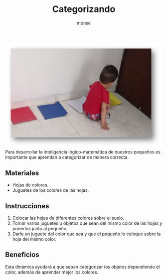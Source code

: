 ﻿---
layout: post
title:  "Categorizando"
tags: [logica]
categories: [bebes, actividad]
author: monse
image: /assets/posts/2020-07-07-colores.jpeg
hidden: true
---
![Actividad de colores](/assets/posts/2020-07-07-colores.jpeg)<br/>
Para desarrollar la inteligencia lógico-matemática de nuestros pequeños es importante que aprendan a categorizar de manera correcta.

## Materiales 
- Hojas de colores.
- Juguetes de los colores de las hojas.

## Instrucciones 
1. Colocar las hojas de diferentes colores sobre el suelo.
2. Tomar varios juguetes u objetos que sean del mismo color de las hojas y ponerlos junto al pequeño.
3. Darle un juguete del color que sea y que el pequeño lo coloque sobre la hoja del mismo color. 

## Beneficios 
Esta dinámica ayudará a que sepan categorizar los objetos dependiendo el color, además de aprender mejor los colores.